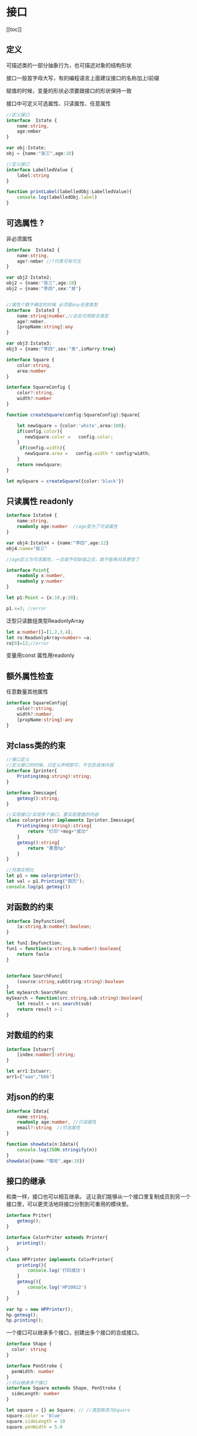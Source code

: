 #  接口

[[toc]]

## 定义

可描述类的一部分抽象行为，也可描述对象的结构形状

接口一般首字母大写，有的编程语言上面建议接口的名称加上I前缀

赋值的时候，变量的形状必须要跟接口的形状保持一致

接口中可定义可选属性、只读属性、任意属性

```typeScript
//定义接口
interface  Istate {
    name:string,
    age:nmber
}

var obj:Istate;
obj = {name:"张三",age:10}

//定义接口
interface LabelledValue {
    label:string
}

function printLabel(labelledObj:LabelledValue){
    console.log(labelledObj.label)
}
```

## 可选属性 ?

非必须属性

```typeScript
interface  Istate2 {
    name:string,
    age?:nmber //?代表可有可无
}

var obj2:Istate2;
obj2 = {name:"张三",age:10}
obj2 = {name:"李四",sex:"男"}


//属性个数不确定的时候 必须是any任意类型
interface  Istate3 {
    name:string|number,//此处可用联合类型
    age?:nmber,
    [propName:string]:any
}

var obj3:Istate3;
obj3 = {name:"李四",sex:"男",isMarry:true}
```

```typeScript
interface Square {
    color:string,
    area:number
}

interface SquareConfig {
    color?:string,
    width?:number
}

function createSquare(config:SquareConfig):Square{

    let newSquare = {color:'white',area:100};
    if(config.color){
       newSquare.color =   config.color;
    }
     if(config.width){
       newSquare.area =   config.width * config*width;
    }
    return newSquare;
}

let mySquare = createSquare({color:'black'})
```

## 只读属性 readonly
```typeScript
interface Istate4 {
    name:string,
    readonly age:number  //age变为了可读属性
}

var obj4:Istate4 = {name:"李四",age:12}
obj4.name="张三"

//age定义为可读属性，一旦赋予初始值之后，就不能再对其更改了
```
```typeScript
interface Point{
    readonly x:number,
    readonly y:number
}

let p1:Point = {x:10,y:20};

p1.x=3; //error
```

泛型只读数组类型ReadonlyArray
```typeScript
let a:number[]=[1,2,3,4];
let ro:ReadonlyArray<number> =a;
ro[0]=12;//error
```

变量用const
属性用readonly


## 额外属性检查

任意数量其他属性
```typeScript
interface SquareConfig{
    color?:string,
    width?:number,
    [propName:string]:any
}
```

## 对class类的约束

```typeScript
//接口定义
//定义接口的时候，只定义声明即可，不包含具体内容
interface Iprinter{
    Printing(msg:string):string;
}

interface Imessage{
    getmsg():string;
}

//实现接口/实现多个接口，要实现里面的内容
class colorprinter implements Iprinter,Imessage{
    Printing(msg:string):string{
        return "打印"+msg+"成功"
    }
    getmsg():string{
        return "惠普hp"
    }
}

//将类实例化
let p1 = new colorprinter();
let val = p1.Printing("简历");
console.log(p1.getmsg())
```


## 对函数的约束

```typeScript
interface Imyfunction{
    (a:string,b:number):boolean;
}

let fun1:Imyfunction;
fun1 = function(a:string,b:number):boolean{
    return fasle
}


interface SearchFunc{
    (source:string,subString:string):boolean
}
let mySearch:SearchFunc
mySearch = function(src:string,sub:string):boolean{
    let result = src.search(sub)
    return result >-1
}
```

## 对数组的约束

```typeScript
interface Istuarr{
    [index:number]:string;
}

let arr1:Istuarr;
arr1=["aaa","bbb"]
```

## 对json的约束

```typeScript
interface Idata{
    name:string,
    readonly age:number, //只读属性
    email?:string  //可选属性
}

function showdata(n:Idata){
    console.log(JSON.stringify(n))
}
showdata({name:"嘻哈",age:18})
```

## 接口的继承

和类一样，接口也可以相互继承。 这让我们能够从一个接口里复制成员到另一个接口里，可以更灵活地将接口分割到可重用的模块里。

```typeScript
interface Priter{
    getmsg();
}

interface ColorPriter extends Printer{
    printing();
}

class HPPrinter implements ColorPrinter{
    printing(){
        console.log('打印成功')
    }
    getmsg(){
        console.log('HP10022')
    }
}

var hp = new HPPrinter();
hp.getmsg();
hp.printing();
```


一个接口可以继承多个接口，创建出多个接口的合成接口。

```typeScript
interface Shape {
  color: string
}

interface PenStroke {
  penWidth: number
}
//可以继承多个接口
interface Square extends Shape, PenStroke {
  sideLength: number
}

let square = {} as Square; // //类型断言为Square
square.color = 'blue'
square.sideLength = 10
square.penWidth = 5.0
```